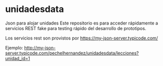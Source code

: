 # unidadesdata
Json para alojar unidades
Este repositorio es para acceder rápidamente a servicios REST fake para testing rápido del desarrollo de prototipos.

Los servicios rest son provistos por https://my-json-server.typicode.com/

Ejemplo:       http://my-json-server.typicode.com/pechelhernandez/unidadesdata/lecciones?unidad_id=1

